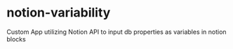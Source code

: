# notion-variability
Custom App utilizing Notion API to input db properties as variables in notion blocks

